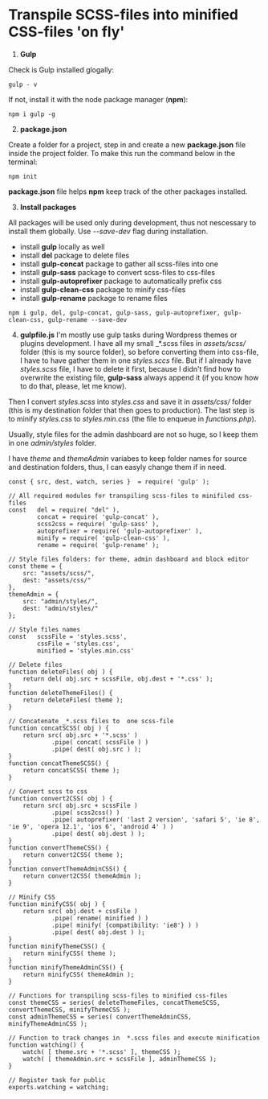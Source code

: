 # Transpile SCSS-files into minified CSS-files 'on fly'

1. __Gulp__

Check is Gulp installed glogally:
```
gulp - v
```

If not, install it with the node package manager (__npm__):
```
npm i gulp -g
```

2. __package.json__

Create a folder for a project, step in and create a new __package.json__ file inside the project folder. To make this run the command below in the terminal: 
```
npm init
```
__package.json__ file helps __npm__ keep track of the other packages installed.

3. __Install packages__

All packages will be used only during development, thus not nescessary to install them globally. Use _--save-dev_ flag during installation.
* install __gulp__ locally as well
* install __del__ package to delete files
* install __gulp-concat__ package to gather all scss-files into one
* install __gulp-sass__ package to convert scss-files to css-files
* install __gulp-autoprefixer__ package to automatically prefix css
* install __gulp-clean-css__ package to minify css-files
* install __gulp-rename__ package to rename files
```
npm i gulp, del, gulp-concat, gulp-sass, gulp-autoprefixer, gulp-clean-css, gulp-rename --save-dev
```
4. __gulpfile.js__
I'm mostly use gulp tasks during Wordpress themes or plugins development. I have all my small \_*.scss files in _assets/scss/_  folder (this is my source folder), so before converting them into css-file, I have to have gather them in one _styles.sccs_ file. But if I already have _styles.scss_ file, I have to delete it first, because I didn't find how to overwrite the existing file, __gulp-sass__ always append it (if you know how to do that, please, let me know). 

Then I convert _styles.scss_ into _styles.css_ and save it in _assets/css/_ folder (this is my destination folder that then goes to production). The last step is to minify _styles.css_ to _styles.min.css_ (the file to enqueue in _functions.php_).

Usually, style files for the admin dashboard are not so huge, so I keep them in one _admin/styles_ folder.

I have _theme_ and _themeAdmin_ variabes to keep folder names for source and destination folders, thus, I can easyly change them if in need.
```
const { src, dest, watch, series }  = require( 'gulp' );

// All required modules for transpiling scss-files to minifiled css-files
const   del = require( "del" ),
        concat = require( 'gulp-concat' ),
        scss2css = require( 'gulp-sass' ),
        autoprefixer = require( 'gulp-autoprefixer' ),
        minify = require( 'gulp-clean-css' ),
        rename = require( 'gulp-rename' );

// Style files folders: for theme, admin dashboard and block editor
const theme = {
    src: "assets/scss/",
    dest: "assets/css/"
},
themeAdmin = {
    src: "admin/styles/",
    dest: "admin/styles/"
};

// Style files names
const   scssFile = 'styles.scss',
        cssFile = 'styles.css',
        minified = 'styles.min.css'

// Delete files
function deleteFiles( obj ) {
    return del( obj.src + scssFile, obj.dest + '*.css' );
}
function deleteThemeFiles() {
    return deleteFiles( theme );
}

// Concatenate _*.scss files to  one scss-file
function concatSCSS( obj ) {
    return src( obj.src + '*.scss' )
            .pipe( concat( scssFile ) )
            .pipe( dest( obj.src ) );
}
function concatThemeSCSS() {
    return concatSCSS( theme );
}

// Convert scss to css
function convert2CSS( obj ) {
    return src( obj.src + scssFile )
            .pipe( scss2css() )
            .pipe( autoprefixer( 'last 2 version', 'safari 5', 'ie 8', 'ie 9', 'opera 12.1', 'ios 6', 'android 4' ) )
            .pipe( dest( obj.dest ) );
}
function convertThemeCSS() {
    return convert2CSS( theme );
}
function convertThemeAdminCSS() {
    return convert2CSS( themeAdmin );
}

// Minify CSS
function minifyCSS( obj ) {
    return src( obj.dest + cssFile )
            .pipe( rename( minified ) )
            .pipe( minify( {compatibility: 'ie8'} ) )
            .pipe( dest( obj.dest ) );
}
function minifyThemeCSS() {    
    return minifyCSS( theme );
}
function minifyThemeAdminCSS() {
    return minifyCSS( themeAdmin );
}

// Functions for transpiling scss-files to minified css-files
const themeCSS = series( deleteThemeFiles, concatThemeSCSS, convertThemeCSS, minifyThemeCSS );
const adminThemeCSS = series( convertThemeAdminCSS, minifyThemeAdminCSS );

// Function to track changes in  *.scss files and execute minification
function watching() {
    watch( [ theme.src + '*.scss' ], themeCSS );
    watch( [ themeAdmin.src + scssFile ], adminThemeCSS );
}

// Register task for public
exports.watching = watching;
```